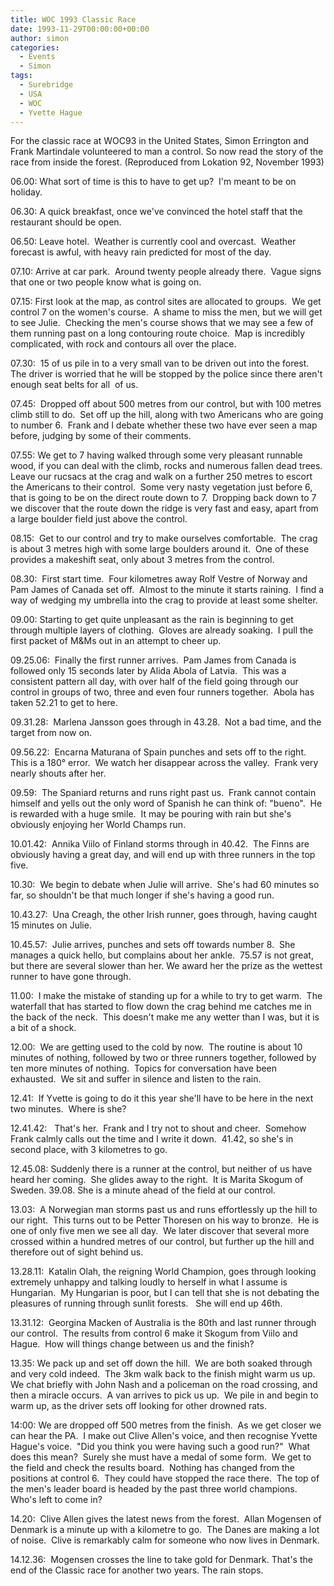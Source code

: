```yaml
---
title: WOC 1993 Classic Race
date: 1993-11-29T00:00:00+00:00
author: simon
categories:
  - Events
  - Simon
tags:
  - Surebridge
  - USA
  - WOC
  - Yvette Hague
---
```

For the classic race at WOC93 in the United States, Simon Errington and Frank Martindale volunteered to man a control. So now read the story of the race from inside the forest. (Reproduced from Lokation 92, November 1993)

<!--more-->

06.00: What sort of time is this to have to get up?  I'm meant to be on holiday.

06.30: A quick breakfast, once we've convinced the hotel staff that the restaurant should be open.

06.50: Leave hotel.  Weather is currently cool and overcast.  Weather forecast is awful, with heavy rain predicted for most of the day.

07.10: Arrive at car park.  Around twenty people already there.  Vague signs that one or two people know what is going on.

07.15: First look at the map, as control sites are allocated to groups.  We get control 7 on the women's course.  A shame to miss the men, but we will get to see Julie.  Checking the men's course shows that we may see a few of them running past on a long contouring route choice.  Map is incredibly complicated, with rock and contours all over the place.

07.30:  15 of us pile in to a very small van to be driven out into the forest.  The driver is worried that he will be stopped by the police since there aren't enough seat belts for all  of us.

07.45:  Dropped off about 500 metres from our control, but with 100 metres climb still to do.  Set off up the hill, along with two Americans who are going to number 6.  Frank and I debate whether these two have ever seen a map before, judging by some of their comments.

07.55: We get to 7 having walked through some very pleasant runnable wood, if you can deal with the climb, rocks and numerous fallen dead trees.  Leave our rucsacs at the crag and walk on a further 250 metres to escort the Americans to their control.  Some very nasty vegetation just before 6, that is going to be on the direct route down to 7.  Dropping back down to 7 we discover that the route down the ridge is very fast and easy, apart from a large boulder field just above the control.

08.15:  Get to our control and try to make ourselves comfortable.  The crag is about 3 metres high with some large boulders around it.  One of these provides a makeshift seat, only about 3 metres from the control.

08.30:  First start time.  Four kilometres away Rolf Vestre of Norway and Pam James of Canada set off.  Almost to the minute it starts raining.  I find a way of wedging my umbrella into the crag to provide at least some shelter.

09.00: Starting to get quite unpleasant as the rain is beginning to get through multiple layers of clothing.  Gloves are already soaking.  I pull the first packet of M&Ms out in an attempt to cheer up.

09.25.06:  Finally the first runner arrives.  Pam James from Canada is followed only 15 seconds later by Alida Abola of Latvia.  This was a consistent pattern all day, with over half of the field going through our control in groups of two, three and even four runners together.  Abola has taken 52.21 to get to here.

09.31.28:  Marlena Jansson goes through in 43.28.  Not a bad time, and the target from now on.

09.56.22:  Encarna Maturana of Spain punches and sets off to the right.  This is a 180° error.  We watch her disappear across the valley.  Frank very nearly shouts after her.

09.59:  The Spaniard returns and runs right past us.  Frank cannot contain himself and yells out the only word of Spanish he can think of: "bueno".  He is rewarded with a huge smile.  It may be pouring with rain but she's obviously enjoying her World Champs run.

10.01.42:  Annika Viilo of Finland storms through in 40.42.  The Finns are obviously having a great day, and will end up with three runners in the top five.

10.30:  We begin to debate when Julie will arrive.  She's had 60 minutes so far, so shouldn't be that much longer if she's having a good run.

10.43.27:  Una Creagh, the other Irish runner, goes through, having caught 15 minutes on Julie.

10.45.57:  Julie arrives, punches and sets off towards number 8.  She manages a quick hello, but complains about her ankle.  75.57 is not great, but there are several slower than her. We award her the prize as the wettest runner to have gone through.

11.00:  I make the mistake of standing up for a while to try to get warm.  The waterfall that has started to flow down the crag behind me catches me in the back of the neck.  This doesn't make me any wetter than I was, but it is a bit of a shock.

12.00:  We are getting used to the cold by now.  The routine is about 10 minutes of nothing, followed by two or three runners together, followed by ten more minutes of nothing.  Topics for conversation have been exhausted.  We sit and suffer in silence and listen to the rain.

12.41:  If Yvette is going to do it this year she'll have to be here in the next two minutes.  Where is she?

12.41.42:   That's her.  Frank and I try not to shout and cheer.  Somehow Frank calmly calls out the time and I write it down.  41.42, so she's in second place, with 3 kilometres to go.

12.45.08: Suddenly there is a runner at the control, but neither of us have heard her coming.  She glides away to the right.  It is Marita Skogum of Sweden. 39.08. She is a minute ahead of the field at our control.

13.03:  A Norwegian man storms past us and runs effortlessly up the hill to our right.  This turns out to be Petter Thoresen on his way to bronze.  He is one of only five men we see all day.  We later discover that several more crossed within a hundred metres of our control, but further up the hill and therefore out of sight behind us.

13.28.11:  Katalin Olah, the reigning World Champion, goes through looking extremely unhappy and talking loudly to herself in what I assume is Hungarian.  My Hungarian is poor, but I can tell that she is not debating the pleasures of running through sunlit forests.   She will end up 46th.

13.31.12:  Georgina Macken of Australia is the 80th and last runner through our control.  The results from control 6 make it Skogum from Viilo and Hague.  How will things change between us and the finish?

13.35: We pack up and set off down the hill.  We are both soaked through and very cold indeed.  The 3km walk back to the finish might warm us up.  We chat briefly with John Nash and a policeman on the road crossing, and then a miracle occurs.  A van arrives to pick us up.  We pile in and begin to warm up, as the driver sets off looking for other drowned rats.

14:00: We are dropped off 500 metres from the finish.  As we get closer we can hear the PA.  I make out Clive Allen's voice, and then recognise Yvette Hague's voice.  "Did you think you were having such a good run?"  What does this mean?  Surely she must have a medal of some form.  We get to the field and check the results board.  Nothing has changed from the positions at control 6.  They could have stopped the race there.  The top of the men's leader board is headed by the past three world champions.  Who's left to come in?

14.20:  Clive Allen gives the latest news from the forest.  Allan Mogensen of Denmark is a minute up with a kilometre to go.  The Danes are making a lot of noise.  Clive is remarkably calm for someone who now lives in Denmark.

14.12.36:  Mogensen crosses the line to take gold for Denmark. That's the end of the Classic race for another two years. The rain stops.
